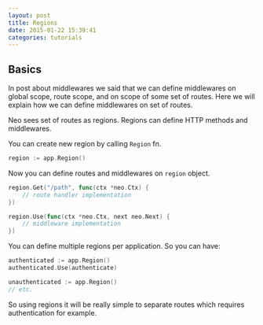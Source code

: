 ```yaml
---
layout: post
title: Regions
date: 2015-01-22 15:39:41
categories: tutorials
---
```


## Basics

In post about middlewares we said that we can define middlewares on global scope, route scope, and on scope of some set of routes. Here we will explain how we can define middlewares on set of routes.

Neo sees set of routes as regions. Regions can define HTTP methods and middlewares.

You can create new region by calling ``Region`` fn.

```Go
region := app.Region()
```

Now you can define routes and middlewares on ```region``` object.

```Go
region.Get("/path", func(ctx *neo.Ctx) {
    // route handler implementation
})

region.Use(func(ctx *neo.Ctx, next neo.Next) {
    // middleware implementation
})
```

You can define multiple regions per application. So you can have:

```Go
authenticated := app.Region()
authenticated.Use(authenticate)

unauthenticated := app.Region()
// etc.
```

So using regions it will be really simple to separate routes which requires authentication for example.

